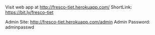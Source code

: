 Visit web app at http://fresco-tiet.herokuapp.com/
ShortLink: https://bit.ly/fresco-tiet

Admin Site: http://fresco-tiet.herokuapp.com/admin
Admin Password: adminpasswd
